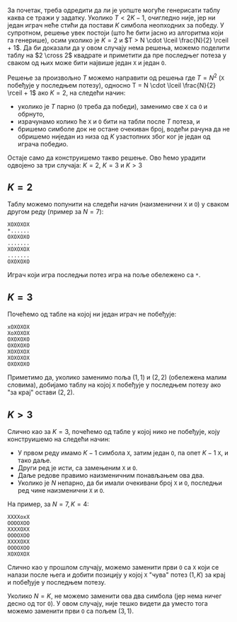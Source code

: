 За почетак, треба одредити да ли је уопште могуће генерисати таблу
каква се тражи у задатку. Уколико $Т < 2K-1$, очигледно није, јер ни
један играч неће стићи да постави $K$ симбола неопходних за победу. У
супротном, решење увек постоји (што ће бити јасно из алгоритма који га
генерише), осим уколико је $K = 2$ и $T > N \cdot \lceil \frac{N}{2}
\rceil + 1$. Да би доказали да у овом случају нема решења, можемо
поделити таблу на $2 \cross 2$ квадрате и приметити да пре последњег
потеза у сваком од њих може бити највише један `X` и један `O`.

Решење за произвољно $T$ можемо направити од решења где $T = N^2$ (`X`
побеђује у последњем потезу), односно T = N \cdot \lceil \frac{N}{2}
\rceil + 1$ ако $K = 2$, на следећи начин:

* уколико је $T$ парно (`O` треба да победи), заменимо све `X` са `O`
  и обрнуто,
* израчунамо колико ће `X` и `O` бити на табли после $T$ потеза, и
* бришемо симболе док не остане очекиван број, водећи рачуна да не
  обришемо ниједан из низа од $K$ узастопних због ког је један од
  играча победио.
  
Остаје само да конструишемо такво решење. Ово ћемо урадити одвојено за
три случаја: $K = 2$, $K = 3$ и $K > 3$

## $K = 2$

Таблу можемо попунити на следећи начин (наизменични `X` и `O`) у
сваком другом реду (пример за $N = 7$):

~~~
XOXOXOX
*......
OXOXOXO
.......
XOXOXOX
.......
OXOXOXO
~~~

Играч који игра последњи потез игра на поље обележено са `*`.

## $K = 3$

Почећемо од табле на којој ни један играч не побеђује:

~~~
xOXOXOX
XoXOXOX
OXOXOXO
OXOXOXO
XOXOXOX
XOXOXOX
OXOXOXO
~~~

Приметимо да, уколико заменимо поља $(1,1)$ и $(2,2)$ (обележена малим
словима), добијамо таблу на којој `X` побеђује у последњем потезу ако
"за крај" остави $(2, 2)$.

## $K > 3$

Слично као за $K = 3$, почећемо од табле у којој нико не побеђује,
коју конструишемо на следећи начин:

* У првом реду имамо $K-1$ симбола `X`, затим један `O`, па опет $K-1$
  `X`, и тако даље.
* Други ред је исти, са замењеним `X` и `O`.
* Даље редове правимо наизменичним понављањем ова два.
* Уколико је $N$ непарно, да би имали очекивани број `X` и `O`,
  последњи ред чине наизменични `X` и `O`.
  
На пример, за $N = 7, K = 4$:

~~~
XXXXoxX
OOOOXOO
XXXXOXX
OOOOXOO
XXXXOXX
OOOOXOO
XOXOXOX
~~~

Слично као у прошлом случају, можемо заменити први `O` са `X` који се
налази после њега и добити позицију у којој `X` "чува" потез $(1, K)$
за крај и побеђује у последњем потезу.

Уколико $N = K$, не можемо заменити ова два симбола (јер нема ничег
десно од тог `O`). У овом случају, није тешко видети да уместо тога
можемо заменити први `O` са пољем $(3, 1)$.
